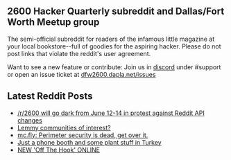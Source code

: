 ## 2600 Hacker Quarterly subreddit and Dallas/Fort Worth Meetup group
The semi-official subreddit for readers of the infamous little magazine at your local bookstore--full of goodies for the aspiring hacker. Please do not post links that violate the reddit's user agreement.

Want to see a new feature or contribute: 
Join us in [discord](https://dfw2600.dapla.net/chat) under #support or open an issue ticket at [dfw2600.dapla.net/issues](https://dfw2600.dapla.net/issues)

## Latest Reddit Posts
<!-- BLOG-POST-LIST:START -->
- [/r/2600 will go dark from June 12-14 in protest against Reddit API changes](https://www.reddit.com/r/2600/comments/146yjaf/r2600_will_go_dark_from_june_1214_in_protest/)
- [Lemmy communities of interest?](https://www.reddit.com/r/2600/comments/146j1kr/lemmy_communities_of_interest/)
- [mc.fly: Perimeter security is dead, get over it.](https://www.reddit.com/r/2600/comments/146eepf/mcfly_perimeter_security_is_dead_get_over_it/)
- [Just a phone booth and some plant stuff in Turkey](https://www.reddit.com/r/2600/comments/144f4jl/just_a_phone_booth_and_some_plant_stuff_in_turkey/)
- [NEW 'Off The Hook' ONLINE](https://2600.com/hook/07-06-2023)
<!-- BLOG-POST-LIST:END -->
